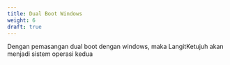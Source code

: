 ```yaml
---
title: Dual Boot Windows
weight: 6
draft: true
---
```


Dengan pemasangan dual boot dengan windows, maka LangitKetujuh akan menjadi sistem operasi kedua
